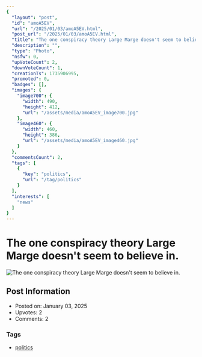 ```yaml
---
{
  "layout": "post",
  "id": "amoA5EV",
  "url": "/2025/01/03/amoA5EV.html",
  "post_url": "/2025/01/03/amoA5EV.html",
  "title": "The one conspiracy theory Large Marge doesn't seem to believe in.",
  "description": "",
  "type": "Photo",
  "nsfw": 0,
  "upVoteCount": 2,
  "downVoteCount": 1,
  "creationTs": 1735906995,
  "promoted": 0,
  "badges": [],
  "images": {
    "image700": {
      "width": 490,
      "height": 412,
      "url": "/assets/media/amoA5EV_image700.jpg"
    },
    "image460": {
      "width": 460,
      "height": 386,
      "url": "/assets/media/amoA5EV_image460.jpg"
    }
  },
  "commentsCount": 2,
  "tags": [
    {
      "key": "politics",
      "url": "/tag/politics"
    }
  ],
  "interests": [
    "news"
  ]
}
---
```


# The one conspiracy theory Large Marge doesn't seem to believe in.

![The one conspiracy theory Large Marge doesn't seem to believe in.](/assets/media/amoA5EV_image700.jpg)

## Post Information

- Posted on: January 03, 2025
- Upvotes: 2
- Comments: 2

### Tags

- [politics](/tag/politics)
